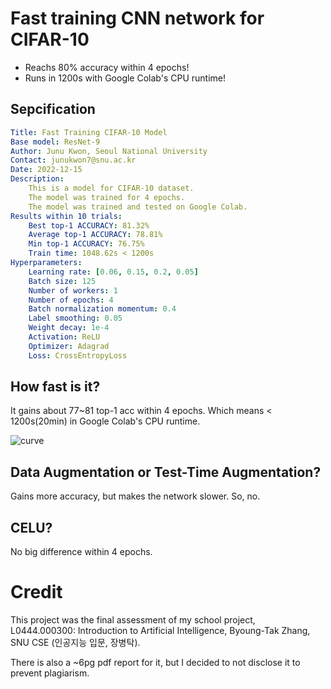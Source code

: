 # Fast training CNN network for CIFAR-10
* Reachs 80% accuracy within 4 epochs!
* Runs in 1200s with Google Colab's CPU runtime!
## Sepcification
```yaml
Title: Fast Training CIFAR-10 Model
Base model: ResNet-9
Author: Junu Kwon, Seoul National University
Contact: junukwon7@snu.ac.kr
Date: 2022-12-15
Description:
    This is a model for CIFAR-10 dataset.
    The model was trained for 4 epochs.
    The model was trained and tested on Google Colab.
Results within 10 trials:
    Best top-1 ACCURACY: 81.32%
    Average top-1 ACCURACY: 78.81%
    Min top-1 ACCURACY: 76.75%
    Train time: 1048.62s < 1200s
Hyperparameters:
    Learning rate: [0.06, 0.15, 0.2, 0.05]
    Batch size: 125
    Number of workers: 1
    Number of epochs: 4
    Batch normalization momentum: 0.4
    Label smoothing: 0.05
    Weight decay: 1e-4
    Activation: ReLU
    Optimizer: Adagrad
    Loss: CrossEntropyLoss
```

## How fast is it?
It gains about 77~81 top-1 acc within 4 epochs.
Which means < 1200s(20min) in Google Colab's CPU runtime.

![curve](https://user-images.githubusercontent.com/48399106/211515891-087e14b5-fa1b-41dd-bdaf-3d4c3382930c.png)

## Data Augmentation or Test-Time Augmentation?
Gains more accuracy, but makes the network slower. So, no.

## CELU?
No big difference within 4 epochs.

# Credit
This project was the final assessment of my school project, <br>
L0444.000300: Introduction to Artificial Intelligence, Byoung-Tak Zhang, SNU CSE (인공지능 입문, 장병탁). 

There is also a ~6pg pdf report for it, but I decided to not disclose it to prevent plagiarism.
